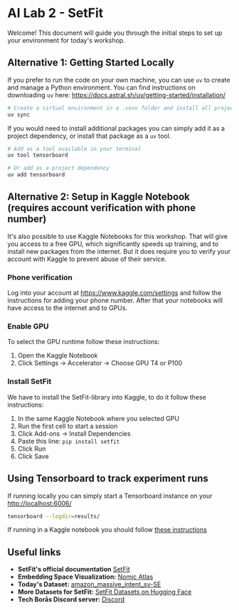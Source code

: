 # AI Lab 2 - SetFit

Welcome! This document will guide you through the initial steps to set up your environment for today's workshop.

## Alternative 1: Getting Started Locally

If you prefer to run the code on your own machine, you can use `uv` to create and manage a Python environment. You can find instructions on downloading `uv` here: <https://docs.astral.sh/uv/getting-started/installation/>

```bash
# Create a virtual environment in a .venv folder and install all project dependencies
uv sync
```

If you would need to install additional packages you can simply add it as a project dependency, or install that package as a `uv` tool.

```bash
# Add as a tool available in your terminal
uv tool tensorboard

# Or add as a project dependency
uv add tensorboard
```

## Alternative 2: Setup in Kaggle Notebook (requires account verification with phone number)

It's also possible to use Kaggle Notebooks for this workshop. That will give you access to a free GPU, which significantly speeds up training, and to install new packages from the internet. But it does require you to verify your account with Kaggle to prevent abuse of their service.

### Phone verification

Log into your account at <https://www.kaggle.com/settings> and follow the instructions for adding your phone number. After that your notebooks will have access to the internet and to GPUs.

### Enable GPU

To select the GPU runtime follow these instructions:

1. Open the Kaggle Notebook
2. Click Settings -> Accelerator -> Choose GPU T4 or P100

### Install SetFit

We have to install the SetFit-library into Kaggle, to do it follow these instructions:

1. In the same Kaggle Notebook where you selected GPU
2. Run the first cell to start a session
3. Click Add-ons -> Install Dependencies
4. Paste this line: `pip install setfit`
5. Click Run
6. Click Save

## Using Tensorboard to track experiment runs

If running locally you can simply start a Tensorboard instance on your <http://localhost:6006/>

```bash
tensorboard --logdir=results/
```

If running in a Kaggle notebook you should follow [these instructions](https://www.kaggle.com/code/aagundez/using-tensorboard-in-kaggle-kernels)

## Useful links

* **SetFit's official documentation** [SetFit](https://huggingface.co/docs/setfit/en/index)
* **Embedding Space Visualization:** [Nomic Atlas](https://atlas.nomic.ai/discover)
* **Today's Dataset:** [amazon\_massive\_intent\_sv-SE](https://huggingface.co/datasets/SetFit/amazon_massive_intent_sv-SE)
* **More Datasets for SetFit:** [SetFit Datasets on Hugging Face](https://huggingface.co/SetFit/datasets)
* **Tech Borås Discord server:** [Discord](https://discord.gg/yngK3XQr)
